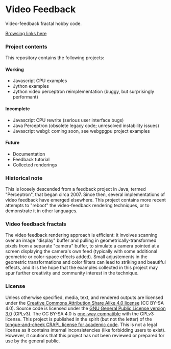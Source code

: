 # Video Feedback

Video-feedback fractal hobby code.

[Browsing links here](https://michaelerule.github.io/videofeedback/)

### Project contents

This repository contains the following projects:

#### Working
 - Javascript CPU examples
 - Jython examples
 - Jython video perceptron reimplementation (buggy, but surprisingly performant)
 
#### Incomplete
 - Javascript CPU rewrite (serious user interface bugs)
 - Java Perceptron (obsolete legacy code; unresolved instability issues)
 - Javascript webgl: coming soon, see webgpgpu project examples
 
#### Future
 - Documentation
 - Feedback tutorial
 - Collected renderings
 
### Historical note

This is loosely descended from a feedback project in Java, termed "Perceptron", that began circa 2007. Since then, several implementations of video feedback have emerged elsewhere. This project contains more recent attempts to "reboot" the video-feedback rendering techniques, or to demonstrate it in other languages.

### Video feedback fractals

The video feedback rendering approach is efficient: it involves scanning over an image "display" buffer and pulling in geometrically-transformed pixels from a separate "camera" buffer, to simulate a camera pointed at a screen displaying the camera's own feed (typically with some additional geometric or color-space effects added). Small adjustements in the geometric transformations and color filters can lead to striking and beautiful effects, and it is the hope that the examples collected in this project may spur further creativity and community interest in the technique.

### License

Unless otherwise specified, media, text, and rendered outputs are licensed under the [Creative Commons Attribution Share Alike 4.0 license](https://choosealicense.com/licenses/cc-by-sa-4.0/) (CC BY-SA 4.0). Source code is licensed under the [GNU General Public License version 3.0](https://www.gnu.org/copyleft/gpl.html) (GPLv3). The CC BY-SA 4.0 is [one-way compatible](https://creativecommons.org/compatiblelicenses) with the GPLv3 license. 
This project is published in the spirit (but not the letter) of the [tongue-and-cheek CRAPL license for academic code](http://matt.might.net/articles/crapl/CRAPL-LICENSE.txt). This is not a legal license as it contains internal inconsistencies (like forbidding users to exist). However, it cautions that this project has not been reviewed or prepared for use by the general public.




